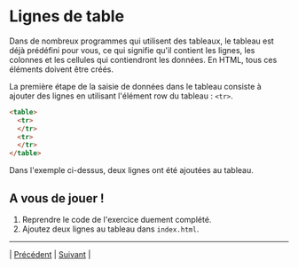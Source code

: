 # Lignes de table
Dans de nombreux programmes qui utilisent des tableaux, le tableau est déjà prédéfini pour vous, ce qui signifie qu'il contient les lignes, les colonnes et les cellules qui contiendront les données. 
En HTML, tous ces éléments doivent être créés.

La première étape de la saisie de données dans le tableau consiste à ajouter des lignes en utilisant l'élément row du tableau : `<tr>`.

```html
<table>
  <tr>
  </tr>
  <tr>
  </tr>
</table>
```

Dans l'exemple ci-dessus, deux lignes ont été ajoutées au tableau.

## A vous de jouer !

1. Reprendre le code de l'exercice duement complété.
2. Ajoutez deux lignes au tableau dans `index.html`.

___

| [Précédent](./1-prise-en-main.md)       | [Suivant](./3-donnees.md)        |
